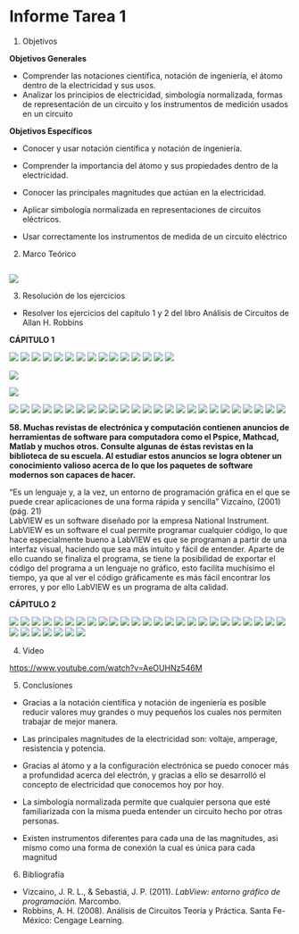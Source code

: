 
# Informe Tarea 1

1. Objetivos

 __Objetivos Generales__

* Comprender las notaciones científica, notación de ingeniería, el átomo dentro de la electricidad y sus usos. 
* Analizar los principios de electricidad, simbología normalizada, formas de representación de un circuito y los instrumentos de medición usados en un circuito

__Objetivos Específicos__

* Conocer y usar notación científica y notación de ingeniería. 

* Comprender la importancia del átomo y sus propiedades dentro de la electricidad. 

* Conocer las principales magnitudes que actúan en la electricidad. 

* Aplicar simbología normalizada en representaciones de circuitos eléctricos. 

* Usar correctamente los instrumentos de medida de un circuito eléctrico


2. Marco Teórico


![]() 



![]( https://github.com/ItzAdoc/Deber1/blob/main/Marco_Teorico_Cap2.jpg?) 

3. Resolución de los ejercicios
* Resolver los ejercicios del capítulo 1 y 2 del libro Análisis de Circuitos de Allan H. Robbins

__CÁPITULO 1__

![](https://github.com/ItzAdoc/Deberes/blob/main/1.jpeg)
![](https://github.com/ItzAdoc/Deberes/blob/main/2.jpeg)
![](https://github.com/ItzAdoc/Deberes/blob/main/3.jpeg)
![](https://github.com/ItzAdoc/Deberes/blob/main/4-6.jpeg)
![](https://github.com/ItzAdoc/Deberes/blob/main/7-12.jpeg)
![](https://github.com/ItzAdoc/Deberes/blob/main/13-14.jpeg)
![](https://github.com/ItzAdoc/Deberes/blob/main/15.jpeg)
![](https://github.com/ItzAdoc/Deberes/blob/main/16.jpeg)
![](https://github.com/ItzAdoc/Deberes/blob/main/17.jpeg)
![](https://github.com/ItzAdoc/Deberes/blob/main/18-20.jpeg)
![](https://github.com/ItzAdoc/Deberes/blob/main/21.jpeg)
![](https://github.com/ItzAdoc/Deberes/blob/main/22.jpeg)
![](https://github.com/ItzAdoc/Deberes/blob/main/23.jpeg)
![](https://github.com/ItzAdoc/Deber1/blob/main/24.jpeg)
![](https://github.com/ItzAdoc/Deber1/blob/main/25.jpeg)

![](https://github.com/ItzAdoc/Deber1/blob/main/25.1.jpeg)

![](https://github.com/ItzAdoc/Deber1/blob/main/25.2.jpeg)

![](https://github.com/ItzAdoc/Deber1/blob/main/26.1.jpeg)
![](https://github.com/ItzAdoc/Deber1/blob/main/27-28.jpeg)
![](https://github.com/ItzAdoc/Deber1/blob/main/29-31.jpeg)
![](https://github.com/ItzAdoc/Deber1/blob/main/32-35.jpeg)
![](https://github.com/ItzAdoc/Deber1/blob/main/36.PNG)
![](https://github.com/ItzAdoc/Deber1/blob/main/37.PNG)
![](https://github.com/ItzAdoc/Deber1/blob/main/38.PNG)
![](https://github.com/ItzAdoc/Deber1/blob/main/39.PNG)
![](https://github.com/ItzAdoc/Deber1/blob/main/40.PNG)
![](https://github.com/ItzAdoc/Deber1/blob/main/41a.PNG)
![](https://github.com/ItzAdoc/Deber1/blob/main/41b.PNG)
![](https://github.com/ItzAdoc/Deber1/blob/main/42.PNG)
![](https://github.com/ItzAdoc/Deber1/blob/main/43.PNG)
![](https://github.com/ItzAdoc/Deber1/blob/main/44-45.PNG)
![](https://github.com/ItzAdoc/Deber1/blob/main/46.PNG)
![](https://github.com/ItzAdoc/Deber1/blob/main/47.PNG)
![](https://github.com/ItzAdoc/Deber1/blob/main/48.PNG)
![](https://github.com/ItzAdoc/Deber1/blob/main/49.PNG)
![](https://github.com/ItzAdoc/Deber1/blob/main/50.PNG)
![](https://github.com/ItzAdoc/Deber1/blob/main/51.PNG)
![](https://github.com/ItzAdoc/Deber1/blob/main/52.PNG)
![](https://github.com/ItzAdoc/Deber1/blob/main/53.PNG)
![](https://github.com/ItzAdoc/Deber1/blob/main/54.PNG)
![](https://github.com/ItzAdoc/Deber1/blob/main/56.PNG)
![](https://github.com/ItzAdoc/Deber1/blob/main/57.PNG)

__58. Muchas revistas de electrónica y computación contienen anuncios de herramientas de software para computadora como el Pspice, Mathcad, Matlab y
muchos otros. Consulte algunas de éstas revistas en la biblioteca de su escuela. Al estudiar estos anuncios se logra obtener un conocimiento valioso
acerca de lo que los paquetes de software modernos son capaces de hacer.__

“Es un lenguaje y, a la vez, un entorno de programación gráfica en el que se puede crear aplicaciones de una forma rápida y sencilla” Vizcaíno, (2001) (pág. 21)  
LabVIEW es un software diseñado por la empresa National Instrument. LabVIEW es un software el cual permite programar cualquier código, lo que hace especialmente bueno a LabVIEW es que se programan a partir de una interfaz visual, haciendo que sea más intuito y fácil de entender. Aparte de ello cuando se finaliza el programa, se tiene la posibilidad de exportar el código del programa a un lenguaje no gráfico, esto facilita muchísimo el tiempo, ya que al ver el código gráficamente es más fácil encontrar los errores, y por ello LabVIEW es un programa de alta calidad.

__CÁPITULO 2__

![](https://github.com/ItzAdoc/Deber1/blob/main/2.1.1.PNG)
![](https://github.com/ItzAdoc/Deber1/blob/main/2.1.2.PNG)
![](https://github.com/ItzAdoc/Deber1/blob/main/2.2.PNG)
![](https://github.com/ItzAdoc/Deber1/blob/main/2.3.PNG)
![](https://github.com/ItzAdoc/Deber1/blob/main/2.4.PNG)
![](https://github.com/ItzAdoc/Deber1/blob/main/2.5.PNG)
![](https://github.com/ItzAdoc/Deber1/blob/main/2.6.PNG)
![](https://github.com/ItzAdoc/Deber1/blob/main/2.7.1.PNG)
![](https://github.com/ItzAdoc/Deber1/blob/main/2.7.2.PNG)
![](https://github.com/ItzAdoc/Deber1/blob/main/2.7.3.PNG)
![](https://github.com/ItzAdoc/Deber1/blob/main/2.7.4.PNG)
![](https://github.com/ItzAdoc/Deber1/blob/main/2.7.5.PNG)
![](https://github.com/ItzAdoc/Deber1/blob/main/2.8.PNG)
![](https://github.com/ItzAdoc/Deber1/blob/main/2.9.PNG)
![](https://github.com/ItzAdoc/Deber1/blob/main/2.10.PNG)
![](https://github.com/ItzAdoc/Deber1/blob/main/2.11.PNG)
![](https://github.com/ItzAdoc/Deber1/blob/main/2.12.PNG)
![](https://github.com/ItzAdoc/Deber1/blob/main/2.12-2.14.jpeg)
![](https://github.com/ItzAdoc/Deber1/blob/main/2.15-2.17.jpeg)
![](https://github.com/ItzAdoc/Deber1/blob/main/2.18-2.19.jpeg)
![](https://github.com/ItzAdoc/Deber1/blob/main/2.20-2.22.jpeg)
![](https://github.com/ItzAdoc/Deber1/blob/main/2.23-2.24.jpeg)
![](https://github.com/ItzAdoc/Deber1/blob/main/2.26-2.27.jpeg)
![](https://github.com/ItzAdoc/Deber1/blob/main/2.28-2.29.jpeg)
![](https://github.com/ItzAdoc/Deber1/blob/main/2.30.jpeg)
![](https://github.com/ItzAdoc/Deber1/blob/main/2.31-2.32.jpeg)
![](https://github.com/ItzAdoc/Deber1/blob/main/2.33-2.34.jpeg)
![](https://github.com/ItzAdoc/Deber1/blob/main/2.35-2.36.jpeg)
![](https://github.com/ItzAdoc/Deber1/blob/main/2.37-2.38.jpeg)
![](https://github.com/ItzAdoc/Deber1/blob/main/2.39-2.40.jpeg)
![](https://github.com/ItzAdoc/Deber1/blob/main/2.41-2.45.jpeg)
![](https://github.com/ItzAdoc/Deber1/blob/main/2.46-2.47.jpeg)

4. Video

https://www.youtube.com/watch?v=AeOUHNz546M




5. Conclusiones 
* Gracias a la notación científica y notación de ingeniería es posible reducir valores muy grandes o muy pequeños los cuales nos permiten trabajar de mejor manera.

* Las principales magnitudes de la electricidad  son: voltaje, amperage, resistencia y potencia.

* Gracias al átomo y a la configuración electrónica se puedo conocer más a profundidad acerca del electrón, y gracias a ello se desarrolló el concepto de electricidad que conocemos hoy por hoy. 

* La simbología normalizada permite que cualquier persona que esté familiarizada con la misma pueda entender un circuito hecho por otras personas. 

* Existen instrumentos diferentes para cada una de las magnitudes, asi mismo como una forma de conexión la cual es única para cada magnitud 


6. Bibliografía
* Vizcaíno, J. R. L., & Sebastiá, J. P. (2011). *LabView: entorno gráfico de programación.* Marcombo.
* Robbins, A. H. (2008). Análisis de Circuitos Teoría y Práctica. Santa Fe-México: Cengage Learning. 



